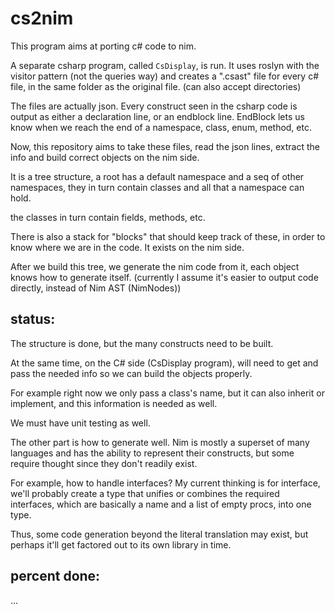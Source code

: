 # cs2nim
This program aims at porting c# code to nim.

A separate csharp program, called `CsDisplay`, is run. It uses roslyn with the visitor pattern (not the queries way)
and creates a ".csast" file for every c# file, in the same folder as the original file. (can also accept directories)

The files are actually json. Every construct seen in the csharp code is output as either a declaration line, or an endblock line.
EndBlock lets us know when we reach the end of a namespace, class, enum, method, etc.

Now, this repository aims to take these files, read the json lines, extract the info and build correct objects on the nim side.

It is a tree structure, a root has a default namespace and a seq of other namespaces, they in turn contain classes and all that a namespace can hold.

the classes in turn contain fields, methods, etc. 

There is also a stack for "blocks" that should keep track of these, in order to know where we are in the code. It exists on the nim side.

After we build this tree, we generate the nim code from it, each object knows how to generate itself. (currently I assume it's easier to output code directly, instead of Nim AST (NimNodes))

## status: 
The structure is done, but the many constructs need to be built. 

At the same time, on the C# side (CsDisplay program), will need to get and pass the needed info so we can build the objects properly. 

For example right now we only pass a class's name, but it can also inherit or implement, and this information is needed as well.

We must have unit testing as well.

The other part is how to generate well. Nim is mostly a superset of many languages and has the ability to represent their constructs, but some require thought since they don't readily exist.

For example, how to handle interfaces? My current thinking is for interface, we'll probably create a type that unifies or combines the required interfaces, which are basically a name and a list of empty procs, into one type.

Thus, some code generation beyond the literal translation may exist, but perhaps it'll get factored out to its own library in time.

## percent done:
...
